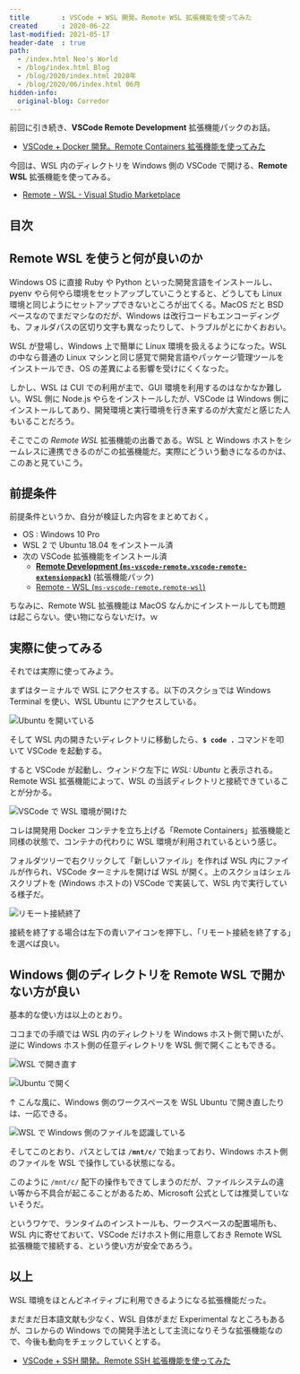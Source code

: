 ```yaml
---
title        : VSCode + WSL 開発。Remote WSL 拡張機能を使ってみた
created      : 2020-06-22
last-modified: 2021-05-17
header-date  : true
path:
  - /index.html Neo's World
  - /blog/index.html Blog
  - /blog/2020/index.html 2020年
  - /blog/2020/06/index.html 06月
hidden-info:
  original-blog: Corredor
---
```


前回に引き続き、**VSCode Remote Development** 拡張機能パックのお話。

- [VSCode + Docker 開発。Remote Containers 拡張機能を使ってみた](./21-01.html)

今回は、WSL 内のディレクトリを Windows 側の VSCode で開ける、**Remote WSL** 拡張機能を使ってみる。

- [Remote - WSL - Visual Studio Marketplace](https://marketplace.visualstudio.com/items?itemName=ms-vscode-remote.remote-wsl)

## 目次

## Remote WSL を使うと何が良いのか

Windows OS に直接 Ruby や Python といった開発言語をインストールし、pyenv やら何やら環境をセットアップしていこうとすると、どうしても Linux 環境と同じようにセットアップできないところが出てくる。MacOS だと BSD ベースなのでまだマシなのだが、Windows は改行コードもエンコーディングも、フォルダパスの区切り文字も異なったりして、トラブルがとにかくおおい。

WSL が登場し、Windows 上で簡単に Linux 環境を扱えるようになった。WSL の中なら普通の Linux マシンと同じ感覚で開発言語やパッケージ管理ツールをインストールでき、OS の差異による影響を受けにくくなった。

しかし、WSL は CUI での利用が主で、GUI 環境を利用するのはなかなか難しい。WSL 側に Node.js やらをインストールしたが、VSCode は Windows 側にインストールしてあり、開発環境と実行環境を行き来するのが大変だと感じた人もいることだろう。

そこでこの _Remote WSL_ 拡張機能の出番である。WSL と Windows ホストをシームレスに連携できるのがこの拡張機能だ。実際にどういう動きになるのかは、このあと見ていこう。

## 前提条件

前提条件というか、自分が検証した内容をまとめておく。

- OS : Windows 10 Pro
- WSL 2 で Ubuntu 18.04 をインストール済
- 次の VSCode 拡張機能をインストール済
  - **[Remote Development (`ms-vscode-remote.vscode-remote-extensionpack`)](https://marketplace.visualstudio.com/items?itemName=ms-vscode-remote.vscode-remote-extensionpack)** (拡張機能パック)
  - [Remote - WSL (`ms-vscode-remote.remote-wsl`)](https://marketplace.visualstudio.com/items?itemName=ms-vscode-remote.remote-wsl)

ちなみに、Remote WSL 拡張機能は MacOS なんかにインストールしても問題は起こらない。使い物にならないだけ。ｗ

## 実際に使ってみる

それでは実際に使ってみよう。

まずはターミナルで WSL にアクセスする。以下のスクショでは Windows Terminal を使い、WSL Ubuntu にアクセスしている。

![Ubuntu を開いている](22-01-01.png)

そして WSL 内の開きたいディレクトリに移動したら、**`$ code .`** コマンドを叩いて VSCode を起動する。

すると VSCode が起動し、ウィンドウ左下に _WSL: Ubuntu_ と表示される。Remote WSL 拡張機能によって、WSL の当該ディレクトリと接続できていることが分かる。

![VSCode で WSL 環境が開けた](22-01-02.png)

コレは開発用 Docker コンテナを立ち上げる「Remote Containers」拡張機能と同様の状態で、コンテナの代わりに WSL 環境が利用されているという感じ。

フォルダツリーで右クリックして「新しいファイル」を作れば WSL 内にファイルが作られ、VSCode ターミナルを開けば WSL が開く。上のスクショはシェルスクリプトを (Windows ホストの) VSCode で実装して、WSL 内で実行している様子だ。

![リモート接続終了](22-01-03.png)

接続を終了する場合は左下の青いアイコンを押下し、「リモート接続を終了する」を選べば良い。

## Windows 側のディレクトリを Remote WSL で開かない方が良い

基本的な使い方は以上のとおり。

ココまでの手順では WSL 内のディレクトリを Windows ホスト側で開いたが、逆に Windows ホスト側の任意ディレクトリを WSL 側で開くこともできる。

![WSL で開き直す](22-01-04.png)

![Ubuntu で開く](22-01-05.png)

↑ こんな風に、Windows 側のワークスペースを WSL Ubuntu で開き直したりは、一応できる。

![WSL で Windows 側のファイルを認識している](22-01-06.png)

そしてこのとおり、パスとしては **`/mnt/c/`** で始まっており、Windows ホスト側のファイルを WSL で操作している状態になる。

このように `/mnt/c/` 配下の操作もできてしまうのだが、ファイルシステムの違い等から不具合が起こることがあるため、Microsoft 公式としては推奨していないそうだ。

というワケで、ランタイムのインストールも、ワークスペースの配置場所も、WSL 内に寄せておいて、VSCode だけホスト側に用意しておき Remote WSL 拡張機能で接続する、という使い方が安全であろう。

## 以上

WSL 環境をほとんどネイティブに利用できるようになる拡張機能だった。

まだまだ日本語文献も少なく、WSL 自体がまだ Experimental なところもあるが、コレからの Windows での開発手法として主流になりそうな拡張機能なので、今後も動向をチェックしていくとする。

- [VSCode + SSH 開発。Remote SSH 拡張機能を使ってみた](./23-02.html)
